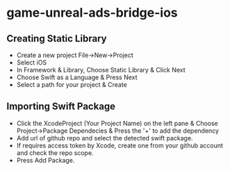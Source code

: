 # game-unreal-ads-bridge-ios

## Creating Static Library
- Create a new project File->New->Project
- Select iOS
- In Framework & Library, Choose Static Library & Click Next
- Choose Swift as a Language & Press Next
- Select a path for your project & Create

## Importing Swift Package
- Click the XcodeProject (Your Project Name) on the left pane & Choose Project->Package Dependecies & Press the '+' to add the dependency
- Add url of github repo and select the detected swift package.
- If requires access token by Xcode, create one from your github account and check the repo scope.
- Press Add Package.
